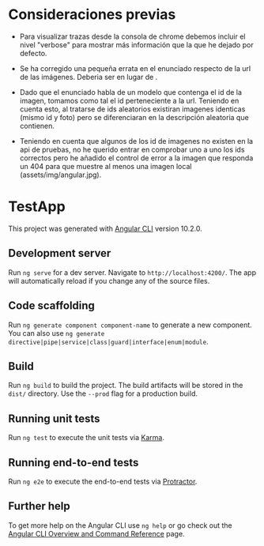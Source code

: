 # Consideraciones previas

* Para visualizar trazas desde la consola de chrome debemos incluir el nivel "verbose" para mostrar más información que la que he dejado por defecto.

* Se ha corregido una pequeña errata en el enunciado respecto de la url de las imágenes. Deberia ser en lugar de .

* Dado que el enunciado habla de un modelo que contenga el id de la imagen, tomamos como tal el id perteneciente a la url. Teniendo en cuenta esto, al tratarse de ids aleatorios existiran imagenes identicas (mismo id y foto) pero se diferenciaran en la descripción aleatoria que contienen.

* Teniendo en cuenta que algunos de los id de imagenes no existen en la api de pruebas, no he querido entrar en comprobar uno a uno los ids correctos pero he añadido el control de error a la imagen que responda un 404 para que muestre al menos una imagen local (assets/img/angular.jpg).


# TestApp

This project was generated with [Angular CLI](https://github.com/angular/angular-cli) version 10.2.0.

## Development server

Run `ng serve` for a dev server. Navigate to `http://localhost:4200/`. The app will automatically reload if you change any of the source files.

## Code scaffolding

Run `ng generate component component-name` to generate a new component. You can also use `ng generate directive|pipe|service|class|guard|interface|enum|module`.

## Build

Run `ng build` to build the project. The build artifacts will be stored in the `dist/` directory. Use the `--prod` flag for a production build.

## Running unit tests

Run `ng test` to execute the unit tests via [Karma](https://karma-runner.github.io).

## Running end-to-end tests

Run `ng e2e` to execute the end-to-end tests via [Protractor](http://www.protractortest.org/).

## Further help

To get more help on the Angular CLI use `ng help` or go check out the [Angular CLI Overview and Command Reference](https://angular.io/cli) page.
